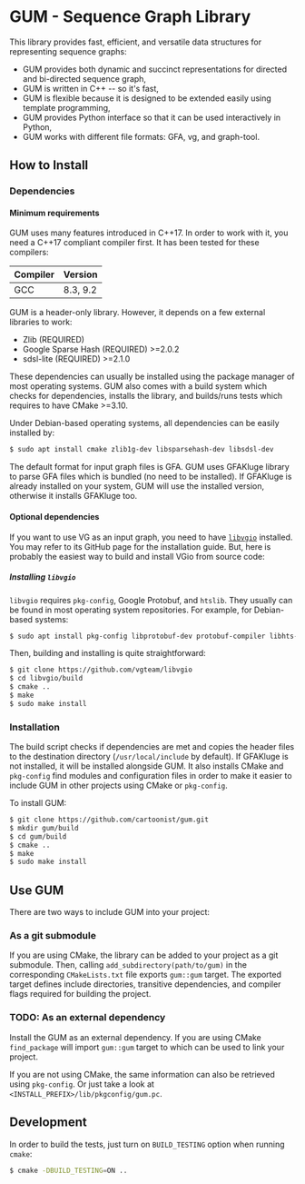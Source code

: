 GUM - Sequence Graph Library
============================

This library provides fast, efficient, and versatile data structures for
representing sequence graphs:

- GUM provides both dynamic and succinct representations for directed and
  bi-directed sequence graph,
- GUM is written in C++ -- so it's fast,
- GUM is flexible because it is designed to be extended easily using template
  programming,
- GUM provides Python interface so that it can be used interactively in Python,
- GUM works with different file formats: GFA, vg, and graph-tool.

How to Install
--------------

### Dependencies

#### Minimum requirements

GUM uses many features introduced in C++17. In order to work with it, you need a
C++17 compliant compiler first. It has been tested for these compilers:

| Compiler | Version  |
| -------- | -------- |
| GCC      | 8.3, 9.2 |

GUM is a header-only library. However, it depends on a few external libraries to
work:

- Zlib (REQUIRED)
- Google Sparse Hash (REQUIRED) >=2.0.2
- sdsl-lite (REQUIRED) >=2.1.0

These dependencies can usually be installed using the package manager of most
operating systems. GUM also comes with a build system which checks for
dependencies, installs the library, and builds/runs tests which requires to have
CMake >=3.10.

Under Debian-based operating systems, all dependencies can be easily
installed by:

```bash
$ sudo apt install cmake zlib1g-dev libsparsehash-dev libsdsl-dev
```

The default format for input graph files is GFA. GUM uses GFAKluge library to
parse GFA files which is bundled (no need to be installed). If GFAKluge is
already installed on your system, GUM will use the installed version, otherwise
it installs GFAKluge too.

#### Optional dependencies

If you want to use VG as an input graph, you need to have
[`libvgio`](https://github.com/vgteam/libvgio) installed.
You may refer to its GitHub page for the installation guide. But, here is
probably the easiest way to build and install VGio from source code:

##### Installing `libvgio`

`libvgio` requires `pkg-config`, Google Protobuf, and `htslib`. They usually can
be found in most operating system repositories. For example, for Debian-based
systems:

```bash
$ sudo apt install pkg-config libprotobuf-dev protobuf-compiler libhts-dev
```

Then, building and installing is quite straightforward:

```bash
$ git clone https://github.com/vgteam/libvgio
$ cd libvgio/build
$ cmake ..
$ make
$ sudo make install
```

### Installation

The build script checks if dependencies are met and copies the header files to
the destination directory (`/usr/local/include` by default). If GFAKluge is not
installed, it will be installed alongside GUM. It also installs CMake and
`pkg-config` find modules and configuration files in order to make it easier to
include GUM in other projects using CMake or `pkg-config`.

To install GUM:

```bash
$ git clone https://github.com/cartoonist/gum.git
$ mkdir gum/build
$ cd gum/build
$ cmake ..
$ make
$ sudo make install
```

Use GUM
-------

There are two ways to include GUM into your project:

### As a git submodule

If you are using CMake, the library can be added to your project as a git
submodule. Then, calling `add_subdirectory(path/to/gum)` in the corresponding
`CMakeLists.txt` file exports `gum::gum` target. The exported target defines
include directories, transitive dependencies, and compiler flags required for
building the project.


### TODO: As an external dependency

Install the GUM as an external dependency. If you are using CMake `find_package`
will import `gum::gum` target to which can be used to link your project.

If you are not using CMake, the same information can also be retrieved using
`pkg-config`. Or just take a look at `<INSTALL_PREFIX>/lib/pkgconfig/gum.pc`.

Development
-----------

In order to build the tests, just turn on `BUILD_TESTING` option when running
`cmake`:

```bash
$ cmake -DBUILD_TESTING=ON ..
```
